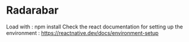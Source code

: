 # Radarabar

Load with : npm install
Check the react documentation for setting up the environment : https://reactnative.dev/docs/environment-setup
